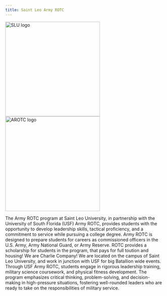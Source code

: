 ```yaml
---
title: Saint Leo Army ROTC
---
```

<img src="https://github.com/user-attachments/assets/7953e3b7-7a61-4523-8408-a88f57f7176c" width="300" alt="SLU logo">
<img src="https://github.com/user-attachments/assets/48c3290b-b606-41af-9cda-911741b4503f" width="300" alt="AROTC logo">

The Army ROTC program at Saint Leo University, in partnership with the University of South Florida (USF) Army ROTC, provides
students with the opportunity to develop leadership skills, tactical proficiency, and a commitment to service while pursuing a college
degree. Army ROTC is designed to prepare students for careers as commissioned officers in the U.S. Army, Army National Guard, or
Army Reserve. ROTC provides a scholarship for students in the program, that pays for full toution and housing!
We are Charlie Company! We are located on the campus of Saint Leo University, and work in junction with USF for big Batallion wide events.
Through USF Army ROTC, students engage in rigorous leadership training, military science coursework, and physical fitness
development. The program emphasizes critical thinking, problem-solving, and decision-making in high-pressure situations, fostering
well-rounded leaders who are ready to take on the responsibilities of military service.
